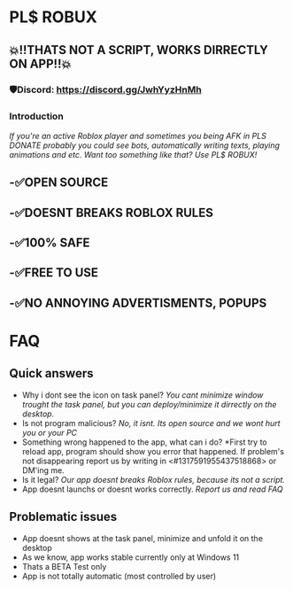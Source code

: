 # PL$ ROBUX
## 💥!!THATS NOT A SCRIPT, WORKS DIRRECTLY ON APP!!💥
### 🛡️Discord: https://discord.gg/JwhYyzHnMh

### Introduction
*If you're an active Roblox player and sometimes you being AFK in PLS DONATE probably you could see bots, automatically writing texts, playing animations and etc. Want too something like that? Use PL$ ROBUX!*

**-✅OPEN SOURCE**
---------------------------
**-✅DOESNT BREAKS ROBLOX RULES**
---------------------------
**-✅100% SAFE**
---------------------------
**-✅FREE TO USE**
---------------------------
**-✅NO ANNOYING ADVERTISMENTS, POPUPS**
---------------------------
# FAQ
## Quick answers
- Why i dont see the icon on task panel?
*You cant minimize window trought the task panel, but you can deploy/minimize it dirrectly on the desktop.*
-  Is not program malicious?
*No, it isnt. Its open source and we wont hurt you or your PC*
- Something wrong happened to the app, what can i do?
*First try to reload app, program should show you error that happened. If problem's not disappearing report us by writing in <#1317591955437518868> or DM'ing me.
- Is it legal?
*Our app doesnt breaks Roblox rules, because its not a script.*
- App doesnt launchs or doesnt works correctly.
*Report us and read FAQ*

## Problematic issues
- App doesnt  shows at the task panel, minimize and unfold it on the desktop
- As we know, app works stable currently only at Windows 11
- Thats a BETA Test only
- App is not totally automatic (most controlled by user)
